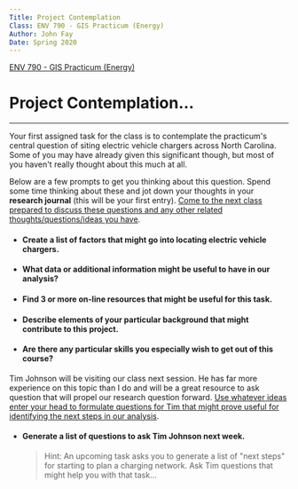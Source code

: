 ```yaml
---
Title: Project Contemplation
Class: ENV 790 - GIS Practicum (Energy)
Author: John Fay
Date: Spring 2020
---
```


[ENV 790 - GIS Practicum (Energy)](./index.html)

# Project Contemplation...

---

Your first assigned task for the class is to contemplate the practicum's central question of siting electric vehicle chargers across North Carolina. Some of you may have already given this significant though, but most of you haven't really thought about this much at all. 

Below are a few prompts to get you thinking about this question. Spend some time thinking about these and jot down your thoughts in your **research journal** (this will be your first entry). <u>Come to the next class prepared to discuss these questions and any other related thoughts/questions/ideas you have</u>.

* #### Create a list of factors that might go into locating electric vehicle chargers.

* #### What data or additional information might be useful to have in our analysis?

* #### Find 3 or more on-line resources that might be useful for this task.

* #### Describe elements of your particular background that might contribute to this project.

* #### Are there any particular skills you especially wish to get out of this course? 



Tim Johnson will be visiting our class next session. He has far more experience on this topic than I do and will be a great resource to ask question that will propel our research question forward. <u>Use whatever ideas enter your head to formulate questions for Tim that might prove useful for identifying the next steps in our analysis</u>. 

* #### Generate a list of questions to ask Tim Johnson next week.

  > Hint: An upcoming task asks you to generate a list of "next steps" for starting to plan a charging network. Ask Tim questions that might help you with that task...